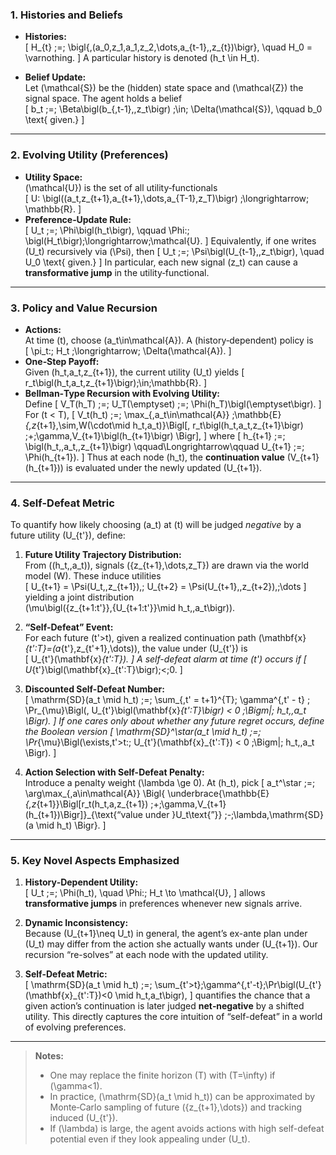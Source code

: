 ### 1. Histories and Beliefs

- **Histories:**  
  \[
    H_{t} \;=\; \bigl\{\,(a_0,z_1,a_1,z_2,\dots,a_{t-1},\,z_{t})\bigr\}, 
    \quad H_0 = \varnothing.
  \]
  A particular history is denoted \(h_t \in H_t\).

- **Belief Update:**  
  Let \(\mathcal{S}\) be the (hidden) state space and \(\mathcal{Z}\) the signal space.  The agent holds a belief  
  \[
    b_t \;=\; \Beta\bigl(b_{\,t-1},\,z_t\bigr)
    \;\in\; \Delta(\mathcal{S}),
    \qquad b_0 \text{ given.}
  \]

---

### 2. Evolving Utility (Preferences)

- **Utility Space:**  
  \(\mathcal{U}\) is the set of all utility‐functionals  
  \[
    U: \bigl((a_t,z_{t+1},a_{t+1},\dots,a_{T-1},z_T)\bigr)
    \;\longrightarrow\; \mathbb{R}.
  \]
- **Preference‐Update Rule:**  
  \[
    U_t \;=\; \Phi\bigl(h_t\bigr),
    \qquad
    \Phi:\; \bigl(H_t\bigr)\;\longrightarrow\;\mathcal{U}.
  \]
  Equivalently, if one writes \(U_t\) recursively via \(\Psi\), then
  \[
    U_t \;=\; \Psi\bigl(U_{t-1},\,z_t\bigr),
    \quad
    U_0 \text{ given.}
  \]
  In particular, each new signal \(z_t\) can cause a **transformative jump** in the utility‐functional.

---

### 3. Policy and Value Recursion

- **Actions:**  
  At time \(t\), choose \(a_t\in\mathcal{A}\).  A (history‐dependent) policy is  
  \[
    \pi_t:\; H_t \;\longrightarrow\; \Delta(\mathcal{A}).
  \]
- **One‐Step Payoff:**  
  Given \(h_t,a_t,z_{t+1}\), the current utility \(U_t\) yields 
  \[
    r_t\bigl(h_t,a_t,z_{t+1}\bigr)\;\in\;\mathbb{R}.
  \]
- **Bellman‐Type Recursion with Evolving Utility:**  
  Define
  \[
    V_T(h_T) \;=\; U_T(\emptyset)
    \;=\; \Phi(h_T)\bigl(\emptyset\bigr).
  \]
  For \(t < T\),
  \[
    V_t(h_t)
    \;=\; 
    \max_{\,a_t\in\mathcal{A}} 
    \;\mathbb{E}_{\,z_{t+1}\,\sim\,W(\cdot\mid h_t,a_t)}\Bigl[\,
      r_t\bigl(h_t,a_t,z_{t+1}\bigr)
      \;+\;\gamma\,V_{t+1}\bigl(h_{t+1}\bigr)
    \Bigr],
  \]
  where 
  \[
    h_{t+1} \;=\; \bigl(h_t,\,a_t,\,z_{t+1}\bigr)
    \qquad\Longrightarrow\qquad
    U_{t+1} \;=\; \Phi(h_{t+1}).
  \]
  Thus at each node \(h_t\), the **continuation value** \(V_{t+1}(h_{t+1})\) is evaluated under the newly updated \(U_{t+1}\).

---

### 4. Self-Defeat Metric

To quantify how likely choosing \(a_t\) at \(t\) will be judged *negative* by a future utility \(U_{t'}\), define:

1. **Future Utility Trajectory Distribution:**  
   From \((h_t,\,a_t)\), signals \(\{z_{t+1},\dots,z_T\}\) are drawn via the world model \(W\).  These induce utilities  
   \[
     U_{t+1} = \Psi(U_t,\,z_{t+1}),\; 
     U_{t+2} = \Psi(U_{t+1},\,z_{t+2}),\;\dots
   \]
   yielding a joint distribution  
   \(\mu\bigl(\{z_{t+1:t'}\},\{U_{t+1:t'}\}\mid h_t,\,a_t\bigr)\).

2. **“Self-Defeat” Event:**  
   For each future \(t'>t\), given a realized continuation path \(\mathbf{x}_{t':T}=(a_{t'},z_{t'+1},\dots)\), the value under \(U_{t'}\) is  
   \[
     U_{t'}(\mathbf{x}_{t':T}).
   \]
   A *self-defeat alarm* at time \(t'\) occurs if
   \[
     U_{t'}\bigl(\mathbf{x}_{t':T}\bigr)\;<\;0.
   \]
3. **Discounted Self-Defeat Number:**  
   \[
     \mathrm{SD}(a_t \mid h_t)
     \;=\;
     \sum_{\,t' = t+1}^{T}\; 
     \gamma^{\,t' - t} \;
     \Pr_{\mu}\Bigl(\,
       U_{t'}\bigl(\mathbf{x}_{t':T}\bigr) < 0 
       \;\Bigm|\; 
       h_t,\,a_t
     \Bigr).
   \]
   If one cares only about *whether* any future regret occurs, define the Boolean version
   \[
     \mathrm{SD}^\star(a_t \mid h_t)
     \;=\;
     \Pr_{\mu}\Bigl(\exists\,t'>t:\; U_{t'}(\mathbf{x}_{t':T}) < 0
       \;\Bigm|\; h_t,\,a_t
     \Bigr).
   \]

4. **Action Selection with Self-Defeat Penalty:**  
   Introduce a penalty weight \(\lambda \ge 0\).  At \(h_t\), pick
   \[
     a_t^\star 
     \;=\; 
     \arg\max_{\,a\in\mathcal{A}}
     \Bigl\{
       \underbrace{\mathbb{E}_{\,z_{t+1}}\Bigl[r_t(h_t,a,z_{t+1}) \;+\;\gamma\,V_{t+1}(h_{t+1})\Bigr]}_{\text{“value under }U_t\text{”}}
       \;-\;\lambda\,\mathrm{SD}(a \mid h_t)
     \Bigr\}.
   \]

---

### 5. Key Novel Aspects Emphasized

1. **History‐Dependent Utility:**  
   \[
     U_t \;=\; \Phi(h_t), 
     \quad
     \Phi:\; H_t \to \mathcal{U},
   \]
   allows **transformative jumps** in preferences whenever new signals arrive.

2. **Dynamic Inconsistency:**  
   Because \(U_{t+1}\neq U_t\) in general, the agent’s ex-ante plan under \(U_t\) may differ from the action she actually wants under \(U_{t+1}\).  Our recursion “re-solves” at each node with the updated utility.

3. **Self-Defeat Metric:**  
   \[
     \mathrm{SD}(a_t \mid h_t) 
     \;=\; 
     \sum_{t'>t}\;\gamma^{\,t'-t}\;\Pr\bigl(U_{t'}(\mathbf{x}_{t':T})<0 \mid h_t,a_t\bigr),
   \]
   quantifies the chance that a given action’s continuation is later judged **net‐negative** by a shifted utility.  This directly captures the core intuition of “self-defeat” in a world of evolving preferences.

---

> **Notes:**  
> - One may replace the finite horizon \(T\) with \(T=\infty\) if \(\gamma<1\).  
> - In practice, \(\mathrm{SD}(a_t \mid h_t)\) can be approximated by Monte‐Carlo sampling of future \(\{z_{t+1},\dots\}\) and tracking induced \(U_{t'}\).  
> - If \(\lambda\) is large, the agent avoids actions with high self-defeat potential even if they look appealing under \(U_t\).  
